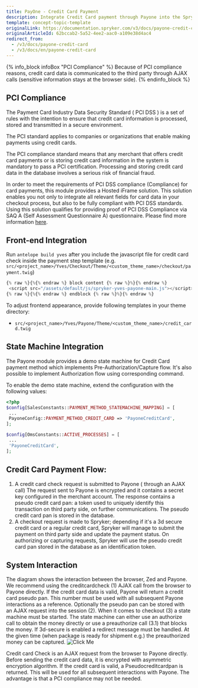 ```yaml
---
title: PayOne - Credit Card Payment
description: Integrate Credit Card payment through Payone into the Spryker-based shop.
template: concept-topic-template
originalLink: https://documentation.spryker.com/v3/docs/payone-credit-card
originalArticleId: 62bccab2-5a52-4ee2-aac0-a109e38d4ac4
redirect_from:
  - /v3/docs/payone-credit-card
  - /v3/docs/en/payone-credit-card
---
```


{% info_block infoBox "PCI Compliance" %}
Because of PCI compliance reasons, credit card data is communicated to the third party through AJAX calls (sensitive information stays at the browser side).
{% endinfo_block %}

## PCI Compliance

The Payment Card Industry Data Security Standard ( PCI DSS ) is a set of rules with the intention to ensure that credit card information is processed, stored and transmitted in a secure environment.

The PCI standard applies to companies or organizations that enable making payments using credit cards.

The PCI compliance standard means that any merchant that offers credit card payments or is storing credit card information in the system is mandatory to pass a PCI certification. Processing and storing credit card data in the database involves a serious risk of financial fraud.

In order to meet the requirements of PCI DSS compliance (Compliance) for card payments, this module provides a Hosted iFrame solution. This solution enables you not only to integrate all relevant fields for card data in your checkout process, but also to be fully compliant  with PCI DSS standards. Using this solution qualifies for providing proof of PCI DSS Compliance via SAQ A (Self Assessment Questionnaire A) questionnaire. Please find more information [here](https://pci.payone.de/content/faq).

## Front-end Integration

Run `antelope build yves` after you include the javascript file for credit card check inside the payment step template (e.g. `src/<project_name>/Yves/Checkout/Theme/<custom_theme_name>/checkout/payment.twig`)

```php
{% raw %}{%{% endraw %} block content {% raw %}%}{% endraw %}
 <script src="/assets/default/js/spryker-yves-payone-main.js"></script>
{% raw %}{%{% endraw %} endblock {% raw %}%}{% endraw %}
```
To adjust frontend appearance, provide following templates in your theme directory:

* `src/<project_name>/Yves/Payone/Theme/<custom_theme_name>/credit_card.twig`

## State Machine Integration

The Payone module provides a demo state machine for Credit Card payment method which implements Pre-Authorization/Capture flow. It's also possible to implement Authorization flow using corresponding command.

To enable the demo state machine, extend the configuration with the following values:

```php
<?php
$config[SalesConstants::PAYMENT_METHOD_STATEMACHINE_MAPPING] = [
 ...
 PayoneConfig::PAYMENT_METHOD_CREDIT_CARD => 'PayoneCreditCard',
];

$config[OmsConstants::ACTIVE_PROCESSES] = [
 ...
 'PayoneCreditCard',
];
```

## Credit Card Payment Flow:

1. A credit card check request is submitted to Payone ( through an AJAX call) The request sent to Payone is encrypted and it contains a secret key configured in the merchant account. The response contains a pseudo credit card pan: a token used to uniquely identify this transaction on third party side, on further communications. The pseudo credit card pan is stored in the database.
2. A checkout request is made to Spryker; depending if it's a 3d secure credit card or a regular credit card, Spryker will manage to submit the payment on third party side and update the payment status. On authorizing or capturing requests, Spryker will use the pseudo credit card pan stored in the database as an identification token.

## System Interaction

The diagram shows the interaction between the browser, Zed and Payone. We recommend using the creditcardcheck (1) AJAX call from the browser to Payone directly. If the credit card data is valid, Payone will return a credit card pseudo pan. This number must be used with all subsequent Payone interactions as a reference. Optionally the pseudo pan can be stored with an AJAX request into the session (2). When it comes to checkout (3) a state machine must be started. The state machine can either use an authorize call to obtain the money directly or use a preauthorize call (3.1) that blocks the money. If 3d-secure is enabled a redirect message must be handled. At the given time (when package is ready for shipment e.g.) the preauthorized money can be captured.
![Click Me](https://spryker.s3.eu-central-1.amazonaws.com/docs/Technology+Partners/Payment+Partners/BS+Payone/payone-system-interaction.png) 

Credit card Check is an AJAX request from the browser to Payone directly. Before sending the credit card data, it is encrypted with asymmetric encryption algorithm. If the credit card is valid, a Pseudocreditcardpan is returned. This will be used for all subsequent interactions with Payone. The advantage is that a PCI compliance may not be needed.
